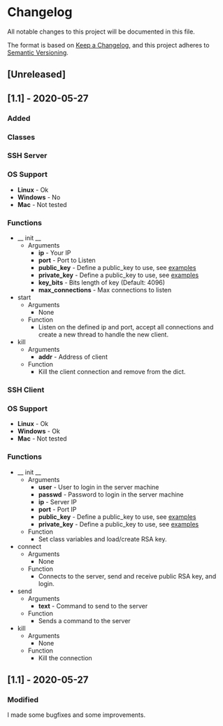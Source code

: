 # Changelog
All notable changes to this project will be documented in this file.

The format is based on [Keep a Changelog](https://keepachangelog.com/en/1.0.0/),
and this project adheres to [Semantic Versioning](https://semver.org/spec/v2.0.0.html).

## [Unreleased]

## [1.1] - 2020-05-27
### Added
### Classes
### SSH Server
### OS Support
- **Linux** - Ok
- **Windows** - No
- **Mac** - Not tested
### Functions
- __ init __ 
    - Arguments
        - **ip** - Your IP
        - **port** - Port to Listen
        - **public_key** - Define a public_key to use, see [examples](https://github.com/ReddyyZ/rssh/tree/master/examples)
        - **private_key** - Define a public_key to use, see [examples](https://github.com/ReddyyZ/rssh/tree/master/examples)
        - **key_bits** - Bits length of key (Default: 4096)
        - **max_connections** - Max connections to listen
- start
    - Arguments
        - None
    - Function
        - Listen on the defined ip and port, accept all connections and create a new thread to handle the new client.
- kill
    - Arguments
        - **addr** - Address of client
    - Function
        - Kill the client connection and remove from the dict.

### SSH Client
### OS Support
- **Linux** - Ok
- **Windows** - Ok
- **Mac** - Not tested
### Functions
- __ init __
    - Arguments
        - **user** - User to login in the server machine
        - **passwd** - Password to login in the server machine
        - **ip** - Server IP
        - **port** - Port IP
        - **public_key** - Define a public_key to use, see [examples](https://github.com/ReddyyZ/rssh/tree/master/examples)
        - **private_key** - Define a public_key to use, see [examples](https://github.com/ReddyyZ/rssh/tree/master/examples)
    - Function
        - Set class variables and load/create RSA key.
- connect
    - Arguments
        - None
    - Function
        - Connects to the server, send and receive public RSA key, and login.
- send
    - Arguments
        - **text** - Command to send to the server
    - Function
        - Sends a command to the server
- kill
    - Arguments
        - None
    - Function
        - Kill the connection

## [1.1] - 2020-05-27
### Modified
I made some bugfixes and some improvements.